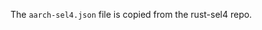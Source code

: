 <!--
     Copyright 2023, Colias Group, LLC

     SPDX-License-Identifier: CC-BY-SA-4.0
-->

The `aarch-sel4.json` file is copied from the rust-sel4 repo.
